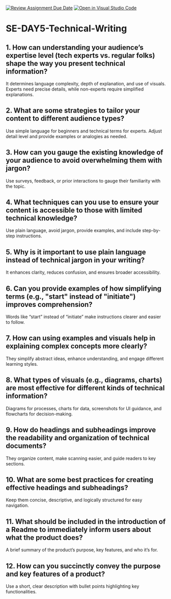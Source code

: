 [![Review Assignment Due Date](https://classroom.github.com/assets/deadline-readme-button-22041afd0340ce965d47ae6ef1cefeee28c7c493a6346c4f15d667ab976d596c.svg)](https://classroom.github.com/a/zsAR-pyY)
[![Open in Visual Studio Code](https://classroom.github.com/assets/open-in-vscode-2e0aaae1b6195c2367325f4f02e2d04e9abb55f0b24a779b69b11b9e10269abc.svg)](https://classroom.github.com/online_ide?assignment_repo_id=18487297&assignment_repo_type=AssignmentRepo)
# SE-DAY5-Technical-Writing
## 1. How can understanding your audience’s expertise level (tech experts vs. regular folks) shape the way you present technical information?
It determines language complexity, depth of explanation, and use of visuals. Experts need precise details, while non-experts require simplified explanations.

## 2. What are some strategies to tailor your content to different audience types?
Use simple language for beginners and technical terms for experts. Adjust detail level and provide examples or analogies as needed.

## 3. How can you gauge the existing knowledge of your audience to avoid overwhelming them with jargon?
Use surveys, feedback, or prior interactions to gauge their familiarity with the topic.

## 4. What techniques can you use to ensure your content is accessible to those with limited technical knowledge?
Use plain language, avoid jargon, provide examples, and include step-by-step instructions.

## 5. Why is it important to use plain language instead of technical jargon in your writing?
It enhances clarity, reduces confusion, and ensures broader accessibility.

## 6. Can you provide examples of how simplifying terms (e.g., "start" instead of "initiate") improves comprehension?
Words like “start” instead of “initiate” make instructions clearer and easier to follow.

## 7. How can using examples and visuals help in explaining complex concepts more clearly?
They simplify abstract ideas, enhance understanding, and engage different learning styles.

## 8. What types of visuals (e.g., diagrams, charts) are most effective for different kinds of technical information?
Diagrams for processes, charts for data, screenshots for UI guidance, and flowcharts for decision-making.

## 9. How do headings and subheadings improve the readability and organization of technical documents?
They organize content, make scanning easier, and guide readers to key sections.

## 10. What are some best practices for creating effective headings and subheadings?
Keep them concise, descriptive, and logically structured for easy navigation.

## 11. What should be included in the introduction of a Readme to immediately inform users about what the product does?
A brief summary of the product’s purpose, key features, and who it’s for.

## 12. How can you succinctly convey the purpose and key features of a product?
Use a short, clear description with bullet points highlighting key functionalities.
